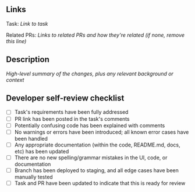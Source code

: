Links
-----
Task: _Link to task_

Related PRs: _Links to related PRs and how they're related (if none, remove this line)_

Description
-----------
_High-level summary of the changes, plus any relevant background or context_

Developer self-review checklist
-------------------------------
- [ ] Task's requirements have been fully addressed
- [ ] PR link has been posted in the task's comments
- [ ] Potentially confusing code has been explained with comments
- [ ] No warnings or errors have been introduced; all known error cases have been handled
- [ ] Any appropriate documentation (within the code, README.md, docs, etc) has been updated
- [ ] There are no new spelling/grammar mistakes in the UI, code, or documentation
- [ ] Branch has been deployed to staging, and all edge cases have been manually tested
- [ ] Task and PR have been updated to indicate that this is ready for review
